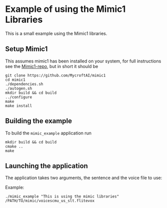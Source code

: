# Example of using the Mimic1 Libraries

This is a small example using the Mimic1 libraries.

## Setup Mimic1

This assumes mimic1 has been installed on your system, for full instructions
see the [Mimic1-repo](https://github.com/MycroftAI/mimic1), but in short it
should be

```
git clone https://github.com/MycroftAI/mimic1
cd mimic1
./dependencies.sh
./autogen.sh
mkdir build && cd build
../configure
make
make install
```

## Building the example

To build the `mimic_example` application run

```
mkdir build && cd build
cmake ..
make
```

## Launching the application

The application takes two arguments, the sentence and the voice file to use:

Example:
```
./mimic_example "This is using the mimic libraries" /PATH/TO/mimic/voicescmu_us_slt.flitevox
```
